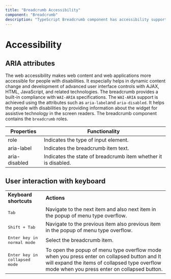 ```yaml
---
title: "Breadcrumb Accessibility"
component: "Breadcrumb"
description: "TypeScript Breadcrumb component has accessibility support to help access the features via keyboard, on-screen readers, or other assistive technology devices."
---
```


# Accessibility

## ARIA attributes

The web accessibility makes web content and web applications more accessible for people with disabilities. It especially helps in dynamic content change and development of advanced user interface controls with AJAX, HTML, JavaScript, and related technologies.
The breadcrumb provides a built-in compliance with `WAI-ARIA` specifications. The `WAI-ARIA` support is achieved using the attributes such as `aria-label`and `aria-disabled`.
It helps the people with disabilities by providing information about the widget for assistive technology in the screen readers. The breadcrumb component contains the `breadcrumb` roles.

| Properties | Functionality |
| ------------ | ----------------------- |
| role | Indicates the type of input element. |
| aria-label | Indicates the breadcrumb item text. |
| aria-disabled | Indicates the state of breadcrumb item whether it is disabled. |

## User interaction with keyboard

<!-- markdownlint-disable MD033 -->
<table>
<tr>
<td>
<b>Keyboard shortcuts</b></td><td>
<b>Actions</b></td></tr>
<tr>
<td>
<kbd>Tab</kbd></td><td>
Navigate to the next item and also next item in the popup of menu type overflow.</td></tr>
<tr>
<td>
<kbd>Shift + Tab</kbd></td><td>
Navigate to the previous item also previous item in the popup of menu type overflow.</td></tr>
<tr>
<td>
<kbd>Enter key in normal mode</kbd></td><td>
 Select the breadcrumb item.</td></tr>
<tr>
<td>
<kbd>Enter key in collapsed mode</kbd></td><td>
 To open the popup of menu type overflow mode when you press enter on collapsed button and It will expand the items of collapsed type overflow mode when you press enter on collapsed button.</td></tr>
</table>



